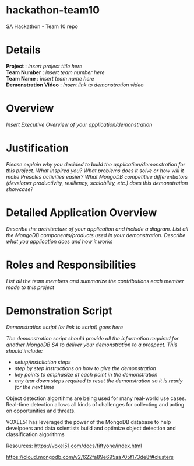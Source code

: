 # hackathon-team10
SA Hackathon - Team 10 repo

# Details

**Project** : _insert project title here_  
**Team Number** : _insert team number here_  
**Team Name** : _insert team name here_  
**Demonstration Video** : _Insert link to demonstration video_  

# Overview

_Insert Executive Overview of your application/demonstration_

# Justification

_Please explain why you decided to build the application/demonstration for this project. What inspired you? What problems does it solve or how will it make Presales activities easier?_
_What MongoDB competitive differentiators (developer productivity, resiliency, scalability, etc.) does this demonstration showcase?_

# Detailed Application Overview

_Describe the architecture of your application and include a diagram._
_List all the MongoDB components/products used in your demonstration._
_Describe what you application does and how it works_


# Roles and Responsibilities

_List all the team members and summarize the contributions each member made to this project_

# Demonstration Script

_Demonstration script (or link to script) goes here_

_The demonstration script should provide all the information required for another MongoDB SA to deliver your demonstration to a prospect. This should include:_

* _setup/installation steps_
* _step by step instructions on how to give the demonstration_
* _key points to emphasize at each point in the demonstration_
* _any tear down steps required to reset the demonstration so it is ready for the next time_





Object detection algortihms are being used for many real-world use cases. Real-time detection allows all kinds of challenges for collecting and acting on opportunities and threats.

VOXEL51 has leveraged the power of the MongoDB database to help develpoers and data scientists build and optimize object detection and classification algorithms


Resources:
https://voxel51.com/docs/fiftyone/index.html

https://cloud.mongodb.com/v2/622fa89e695aa705f173de8f#clusters
